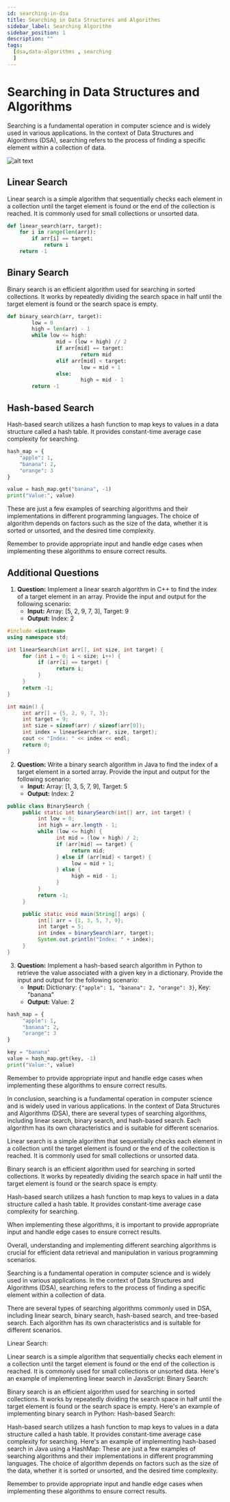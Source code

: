 ```yaml
---
id: searching-in-dsa
title: Searching in Data Structures and Algorithms
sidebar_label: Searching Algorithm
sidebar_position: 1
description: ""
tags:
  [dsa,data-algorithms , searching
  ]
---
```



# Searching in Data Structures and Algorithms

Searching is a fundamental operation in computer science and is widely used in various applications. In the context of Data Structures and Algorithms (DSA), searching refers to the process of finding a specific element within a collection of data.

![alt text](image.png)

## Linear Search

Linear search is a simple algorithm that sequentially checks each element in a collection until the target element is found or the end of the collection is reached. It is commonly used for small collections or unsorted data.

```python
def linear_search(arr, target):
    for i in range(len(arr)):
        if arr[i] == target:
            return i
    return -1
```

## Binary Search

Binary search is an efficient algorithm used for searching in sorted collections. It works by repeatedly dividing the search space in half until the target element is found or the search space is empty.

```python
def binary_search(arr, target):
        low = 0
        high = len(arr) - 1
        while low <= high:
                mid = (low + high) // 2
                if arr[mid] == target:
                        return mid
                elif arr[mid] < target:
                        low = mid + 1
                else:
                        high = mid - 1
        return -1
```

## Hash-based Search

Hash-based search utilizes a hash function to map keys to values in a data structure called a hash table. It provides constant-time average case complexity for searching.

```python
hash_map = {
    "apple": 1,
    "banana": 2,
    "orange": 3
}

value = hash_map.get("banana", -1)
print("Value:", value)
```

These are just a few examples of searching algorithms and their implementations in different programming languages. The choice of algorithm depends on factors such as the size of the data, whether it is sorted or unsorted, and the desired time complexity.

Remember to provide appropriate input and handle edge cases when implementing these algorithms to ensure correct results.

## Additional Questions

1. **Question:** Implement a linear search algorithm in C++ to find the index of a target element in an array. Provide the input and output for the following scenario:
    - **Input:** Array: [5, 2, 9, 7, 3], Target: 9
    - **Output:** Index: 2

```cpp
#include <iostream>
using namespace std;

int linearSearch(int arr[], int size, int target) {
     for (int i = 0; i < size; i++) {
          if (arr[i] == target) {
                return i;
          }
     }
     return -1;
}

int main() {
     int arr[] = {5, 2, 9, 7, 3};
     int target = 9;
     int size = sizeof(arr) / sizeof(arr[0]);
     int index = linearSearch(arr, size, target);
     cout << "Index: " << index << endl;
     return 0;
}
```

2. **Question:** Write a binary search algorithm in Java to find the index of a target element in a sorted array. Provide the input and output for the following scenario:
    - **Input:** Array: [1, 3, 5, 7, 9], Target: 5
    - **Output:** Index: 2

```java
public class BinarySearch {
     public static int binarySearch(int[] arr, int target) {
          int low = 0;
          int high = arr.length - 1;
          while (low <= high) {
                int mid = (low + high) / 2;
                if (arr[mid] == target) {
                     return mid;
                } else if (arr[mid] < target) {
                     low = mid + 1;
                } else {
                     high = mid - 1;
                }
          }
          return -1;
     }

     public static void main(String[] args) {
          int[] arr = {1, 3, 5, 7, 9};
          int target = 5;
          int index = binarySearch(arr, target);
          System.out.println("Index: " + index);
     }
}
```

3. **Question:** Implement a hash-based search algorithm in Python to retrieve the value associated with a given key in a dictionary. Provide the input and output for the following scenario:
    - **Input:** Dictionary: ```{"apple": 1, "banana": 2, "orange": 3}```, Key: "banana"
    - **Output:** Value: 2

```python
hash_map = {
     "apple": 1,
     "banana": 2,
     "orange": 3
}

key = "banana"
value = hash_map.get(key, -1)
print("Value:", value)
```

Remember to provide appropriate input and handle edge cases when implementing these algorithms to ensure correct results.


In conclusion, searching is a fundamental operation in computer science and is widely used in various applications. In the context of Data Structures and Algorithms (DSA), there are several types of searching algorithms, including linear search, binary search, and hash-based search. Each algorithm has its own characteristics and is suitable for different scenarios.

Linear search is a simple algorithm that sequentially checks each element in a collection until the target element is found or the end of the collection is reached. It is commonly used for small collections or unsorted data.

Binary search is an efficient algorithm used for searching in sorted collections. It works by repeatedly dividing the search space in half until the target element is found or the search space is empty.

Hash-based search utilizes a hash function to map keys to values in a data structure called a hash table. It provides constant-time average case complexity for searching.

When implementing these algorithms, it is important to provide appropriate input and handle edge cases to ensure correct results.

Overall, understanding and implementing different searching algorithms is crucial for efficient data retrieval and manipulation in various programming scenarios.
































Searching is a fundamental operation in computer science and is widely used in various applications. In the context of Data Structures and Algorithms (DSA), searching refers to the process of finding a specific element within a collection of data.

There are several types of searching algorithms commonly used in DSA, including linear search, binary search, hash-based search, and tree-based search. Each algorithm has its own characteristics and is suitable for different scenarios.

Linear Search:

Linear search is a simple algorithm that sequentially checks each element in a collection until the target element is found or the end of the collection is reached.
It is commonly used for small collections or unsorted data.
Here's an example of implementing linear search in JavaScript:
Binary Search:

Binary search is an efficient algorithm used for searching in sorted collections.
It works by repeatedly dividing the search space in half until the target element is found or the search space is empty.
Here's an example of implementing binary search in Python:
Hash-based Search:

Hash-based search utilizes a hash function to map keys to values in a data structure called a hash table.
It provides constant-time average case complexity for searching.
Here's an example of implementing hash-based search in Java using a HashMap:
These are just a few examples of searching algorithms and their implementations in different programming languages. The choice of algorithm depends on factors such as the size of the data, whether it is sorted or unsorted, and the desired time complexity.

Remember to provide appropriate input and handle edge cases when implementing these algorithms to ensure correct results.
